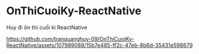 # OnThiCuoiKy-ReactNative
Huy đi ôn thi cuối kì ReactNative

https://github.com/tranquanghuy-09/OnThiCuoiKy-ReactNative/assets/107989088/15b7e485-ff2c-47eb-8b6d-35431e598679
